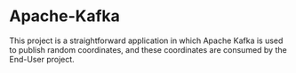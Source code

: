 # Apache-Kafka
This project is a straightforward application in which Apache Kafka is used to publish random coordinates, and these coordinates are consumed by the End-User project.
